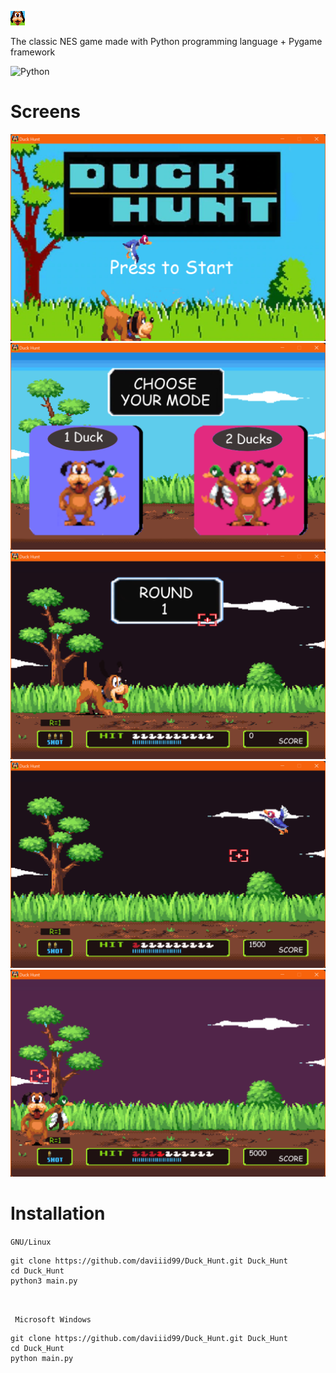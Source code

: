 <img src = "assets/logo/logo.png">  <br/>

The classic NES game made with Python programming language + Pygame framework

![Python](https://img.shields.io/badge/python-3670A0?style=for-the-badge&logo=python&logoColor=ffdd54) 
<br/>

# Screens

<img src="screens/screen.png">
<img src="screens/screen_2.png">
<img src="screens/screen_3.png">
<img src="screens/screen_4.png">
<img src="screens/screen_5.png">

<br/>


# Installation

```GNU/Linux ```
```
git clone https://github.com/daviiid99/Duck_Hunt.git Duck_Hunt
cd Duck_Hunt
python3 main.py
```
<br/>

``` Microsoft Windows```
```
git clone https://github.com/daviiid99/Duck_Hunt.git Duck_Hunt
cd Duck_Hunt
python main.py
```
